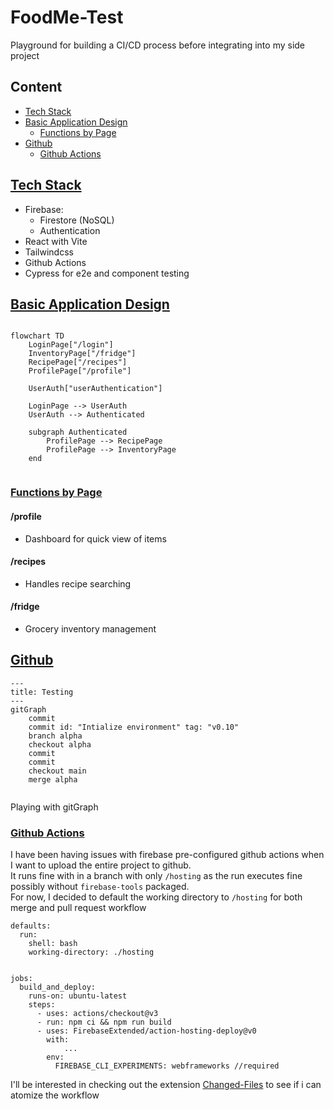 # FoodMe-Test 

Playground for building a CI/CD process before integrating into my side project

## Content
- [Tech Stack](#tech-stack)
- [Basic Application Design](#basic-application-design)
    - [Functions by Page](#functions-by-page)
- [Github](#github)
    - [Github Actions](#github-actions)



## [Tech Stack](#tech-stack) 
- Firebase: 
    - Firestore (NoSQL)
    - Authentication 
- React with Vite 
- Tailwindcss
- Github Actions 
- Cypress for e2e and component testing




## [Basic Application Design](#basic-application-design) 


```mermaid

flowchart TD
    LoginPage["/login"]
    InventoryPage["/fridge"]
    RecipePage["/recipes"]    
    ProfilePage["/profile"]

    UserAuth["userAuthentication"]

    LoginPage --> UserAuth 
    UserAuth --> Authenticated 

    subgraph Authenticated
        ProfilePage --> RecipePage
        ProfilePage --> InventoryPage
    end
   
```


### [Functions by Page](#functions-by-page)
#### /profile
- Dashboard for quick view of items

#### /recipes 
- Handles recipe searching 

#### /fridge
- Grocery inventory management 

## [Github](#github)


```mermaid
---
title: Testing
---
gitGraph
    commit
    commit id: "Intialize environment" tag: "v0.10"
    branch alpha
    checkout alpha
    commit
    commit
    checkout main
    merge alpha
    
```
Playing with gitGraph


### [Github Actions](#github-actions)

I have been having issues with firebase pre-configured github actions when I want to upload the entire project to github. 
</br> 
It runs fine with in a branch with only `/hosting` as the run executes fine possibly without `firebase-tools` packaged.
<br> 
For now, I decided to default the working directory to `/hosting` for both merge and pull request workflow


```
defaults:
  run:
    shell: bash
    working-directory: ./hosting


jobs:
  build_and_deploy:
    runs-on: ubuntu-latest
    steps:
      - uses: actions/checkout@v3
      - run: npm ci && npm run build
      - uses: FirebaseExtended/action-hosting-deploy@v0
        with:
            ...
        env:
          FIREBASE_CLI_EXPERIMENTS: webframeworks //required 
```

I'll be interested in checking out the extension [Changed-Files](https://github.com/tj-actions/changed-files) to see if i can atomize the workflow